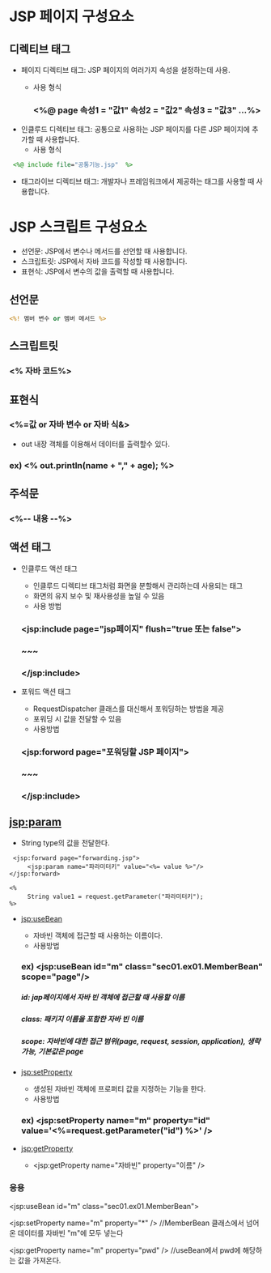 JSP 페이지 구성요소
==================

디렉티브 태그
-----------------------
* 페이지 디렉티브 태그: JSP 페이지의 여러가지 속성을 설정하는데 사용.
    * 사용 형식

      ### <%@ page 속성1 = "값1" 속성2 = "값2" 속성3 = "값3" ...%>
* 인클루드 디렉티브 태그: 공통으로 사용하는 JSP 페이지를 다른 JSP 페이지에 추가할 때 사용합니다.
     * 사용 형식
```jsp
 <%@ include file="공통기능.jsp"  %>
```
* 태그라이브 디렉티브 태그: 개발자나 프레임워크에서 제공하는 태그를 사용할 때 사용합니다.

JSP 스크립트 구성요소
=========================
* 선언문: JSP에서 변수나 메서드를 선언할 때 사용합니다.
* 스크립트릿: JSP에서 자바 코드를 작성할 때 사용합니다.
* 표현식: JSP에서 변수의 값을 출력할 때 사용합니다.

선언문
-------------
```jsp
<%! 멤버 변수 or 멤버 메서드 %>
```
스크립트릿
--------------------
### <% 자바 코드%>


표현식
----------------------
### <%=값 or 자바 변수 or 자바 식&>

* out 내장 객체를 이용해서 데이터를 출력할수 있다.
### ex) <% out.println(name + "," + age); %>

주석문
----------
### <%-- 내용 --%>

액션 태그
----------------
* 인클루드 액션 태그
   * 인클루드 디렉티브 태그처럼 화면을 분할해서 관리하는데 사용되는 태그
   * 화면의 유지 보수 및 재사용성을 높일 수 있음
   * 사용 방법
   ### <jsp:include page="jsp페이지" flush="true 또는 false">
   ### ~~~
   ### </jsp:include>

* 포워드 액션 태그
   * RequestDispatcher 클래스를 대신해서 포워딩하는 방법을 제공
   * 포워딩 시 값을 전달할 수 있음
   * 사용방법
   ### <jsp:forword page="포워딩할 JSP 페이지">
   ### ~~~
   ### </jsp:include>
   
<jsp:param>
-----------
   * String type의 값을 전달한다.
```
 <jsp:forward page="forwarding.jsp">
     <jsp:param name="파라미터키" value="<%= value %>"/>
</jsp:forward>
```


```
<%
     String value1 = request.getParameter("파라미터키");                                
%>
```
* <jsp:useBean>
   * 자바빈 객체에 접근할 때 사용하는 이름이다.
   * 사용방법
   ###   ex) <jsp:useBean id="m" class="sec01.ex01.MemberBean" scope="page"/>
   
   ##### id: jap페이지에서 자바 빈 객체에 접근할 때 사용할 이름
   
   ##### class: 패키지 이름을 포함한 자바 빈 이름
   
   ##### scope: 자바빈에 대한 접근 범위(page, request, session, application), 생략가능, 기본값은 page
  
* <jsp:setProperty>
    * 생성된 자바빈 객체에 프로퍼티 값을 지정하는 기능을 한다.
    * 사용방법
    ### ex) <jsp:setProperty name="m" property="id" value='<%=request.getParameter("id") %>' />
    
* <jsp:getProperty>
   * <jsp:getProperty name="자바빈" property="이름" />

### 응용

<jsp:useBean id="m" class="sec01.ex01.MemberBean">

<jsp:setProperty name="m" property="*" />  //MemberBean 클래스에서 넘어온 데이터를 자바빈 "m"에 모두 넣는다

<jsp:getProperty name="m" property="pwd" />  //useBean에서 pwd에 해당하는 값을 가져온다.

